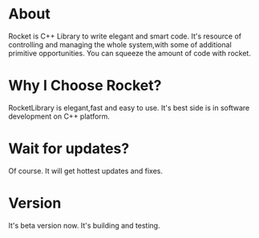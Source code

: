 # About
Rocket is C++ Library to write elegant and smart code. It's resource of controlling and managing the whole system,with some of additional primitive opportunities. You can squeeze the amount of code with rocket.
# Why I Choose Rocket?
RocketLibrary is elegant,fast and easy to use. It's best side is in software development on C++ platform.
# Wait for updates?
Of course. It will get hottest updates and fixes. 
# Version
It's beta version now. It's building and testing.

